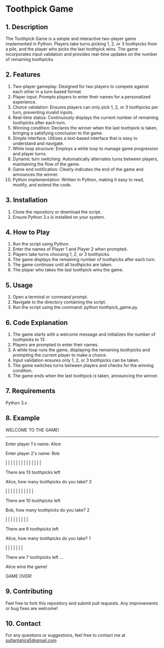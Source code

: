 
# Toothpick Game



## 1. Description

The Toothpick Game is a simple and interactive two-player game implemented in Python. Players take turns picking 1, 2, or 3 toothpicks from a pile, and the player who picks the last toothpick wins. The game incorporates input validation and provides real-time updates on the number of remaining toothpicks.
## 2. Features

1. Two-player gameplay: Designed for two players to compete against each other in a turn-based format.
2. Player input: Prompts players to enter their names for a personalized experience. 
3. Choice validation: Ensures players can only pick 1, 2, or 3 toothpicks per turn, preventing invalid inputs.
4. Real-time status: Continuously displays the current number of remaining toothpicks after each turn.
5. Winning condition: Declares the winner when the last toothpick is taken, bringing a satisfying conclusion to the game.
6. Simple interface: Utilizes a text-based interface that is easy to understand and navigate.
7. While loop structure: Employs a while loop to manage game progression and player turns.
8. Dynamic turn switching: Automatically alternates turns between players, maintaining the flow of the game.
9. Game end notification: Clearly indicates the end of the game and announces the winner.
10. Python implementation: Written in Python, making it easy to read, modify, and extend the code.


## 3. Installation

1. Clone the repository or download the script.
2. Ensure Python 3.x is installed on your system.


## 4. How to Play

1. Run the script using Python.
2. Enter the names of Player 1 and Player 2 when prompted.
3. Players take turns choosing 1, 2, or 3 toothpicks.
4. The game displays the remaining number of toothpicks after each turn.
5. The game continues until all toothpicks are taken.
6. The player who takes the last toothpick wins the game.


## 5. Usage

1. Open a terminal or command prompt.
2. Navigate to the directory containing the script.
3. Run the script using the command: python toothpick_game.py.
## 6. Code Explanation

1. The game starts with a welcome message and initializes the number of toothpicks to 13.
2. Players are prompted to enter their names.
3. A while loop runs the game, displaying the remaining toothpicks and prompting the current player to make a choice.
4. Input validation ensures only 1, 2, or 3 toothpicks can be taken.
5. The game switches turns between players and checks for the winning condition.
6. The game ends when the last toothpick is taken, announcing the winner.
## 7. Requirements

Python 3.x

## 8. Example

WELCOME TO THE GAME!

********************

Enter player 1's name: Alice

Enter player 2's name: Bob

| | | | | | | | | | | | | |

There are 13 toothpicks left

Alice, how many toothpicks do you take? 3

| | | | | | | | | | |

There are 10 toothpicks left

Bob, how many toothpicks do you take? 2

| | | | | | | | |

There are 8 toothpicks left

Alice, how many toothpicks do you take? 1

| | | | | | |

There are 7 toothpicks left
...

Alice wins the game!

GAME OVER!


## 9. Contributing

Feel free to fork this repository and submit pull requests. Any improvements or bug fixes are welcome!
## 10. Contact

For any questions or suggestions, feel free to contact me at sultantahira5@gmail.com

